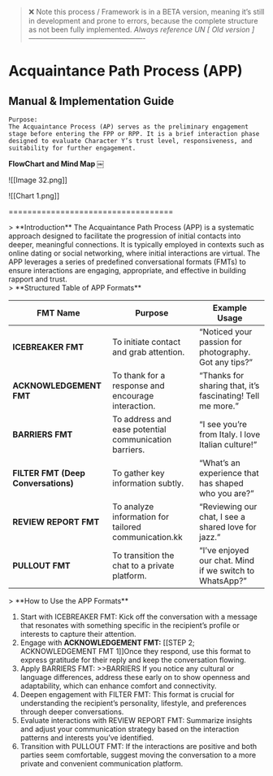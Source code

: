 > ❌ Note this process / Framework is in a BETA version, meaning it’s still in development and prone to errors, because the complete structure as not been fully implemented. *Always reference  UN [ Old version ]*
————————————————-
# Acquaintance **Path Process (APP)**
## **Manual & Implementation Guide**

```
Purpose:
The Acquaintance Process (AP) serves as the preliminary engagement stage before entering the FPP or RPP. It is a brief interaction phase designed to evaluate Character Y’s trust level, responsiveness, and suitability for further engagement.
```

**FlowChart  and Mind Map ￼**

![[Image 32.png]]


![[Chart 1.png]]

===================================

<p style="text-align:center;margin:0">
</p>
> **Introduction** 
The Acquaintance Path Process (APP) is a systematic approach designed to facilitate the progression of initial contacts into deeper, meaningful connections. It is typically employed in contexts such as online dating or social networking, where initial interactions are virtual. The APP leverages a series of predefined conversational formats (FMTs) to ensure interactions are engaging, appropriate, and effective in building rapport and trust.

<p style="text-align:center;margin:0">
</p>
> **Structured Table of APP Formats**

<p style="text-align:center;margin:0">
</p>

| **FMT Name** | **Purpose** | **Example Usage** |
| -- | -- | -- |
| **ICEBREAKER FMT** | To initiate contact and grab attention. | “Noticed your passion for photography. Got any tips?” |
| **ACKNOWLEDGEMENT FMT** | To thank for a response and encourage interaction. | “Thanks for sharing that, it’s fascinating! Tell me more.” |
| **BARRIERS FMT** | To address and ease potential communication barriers. | “I see you’re from Italy. I love Italian culture!” |
| **FILTER FMT (Deep Conversations)** | To gather key information subtly. | “What’s an experience that has shaped who you are?” |
| **REVIEW REPORT FMT** | To analyze information for tailored communication.kk | “Reviewing our chat, I see a shared love for jazz.” |
| **PULLOUT FMT** | To transition the chat to a private platform. | “I’ve enjoyed our chat. Mind if we switch to WhatsApp?” |



<p style="text-align:center;margin:0">
</p>
> **How to Use the APP Formats**

1. Start with ICEBREAKER FMT: Kick off the conversation with a message that resonates with something specific in the recipient’s profile or interests to capture their attention.
2. Engage with **ACKNOWLEDGEMENT FMT:** [[STEP 2; ACKNOWLEDGEMENT FMT 1]]Once they respond, use this format to express gratitude for their reply and keep the conversation flowing.
3. Apply BARRIERS FMT: >>BARRIERS If you notice any cultural or language differences, address these early on to show openness and adaptability, which can enhance comfort and connectivity.
4. Deepen engagement with FILTER FMT: This format is crucial for understanding the recipient’s personality, lifestyle, and preferences through deeper conversations.
5. Evaluate interactions with REVIEW REPORT FMT: Summarize insights and adjust your communication strategy based on the interaction patterns and interests you’ve identified.
6. Transition with PULLOUT FMT: If the interactions are positive and both parties seem comfortable, suggest moving the conversation to a more private and convenient communication platform.